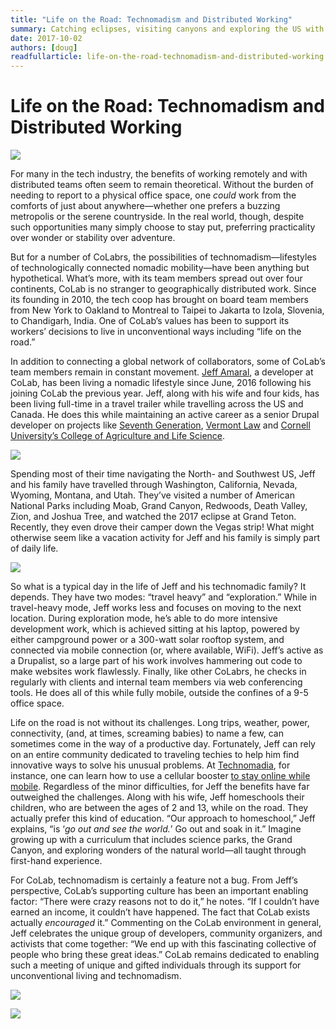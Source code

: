 ```yaml
---
title: "Life on the Road: Technomadism and Distributed Working"
summary: Catching eclipses, visiting canyons and exploring the US with his family. Learn how Jeff Amaral makes the most of working at CoLab.
date: 2017-10-02
authors: [doug]
readfullarticle: life-on-the-road-technomadism-and-distributed-working
---
```


# Life on the Road: Technomadism and Distributed Working

<img src="/assets/img/blog/IMG_1848.jpg" class="center-element"></a>

For many in the tech industry, the benefits of working remotely and with distributed teams often seem to remain theoretical. Without the burden of needing to report to a physical office space, one *could* work from the comforts of just about anywhere—whether one prefers a buzzing metropolis or the serene countryside. In the real world, though, despite such opportunities many simply choose to stay put, preferring practicality over wonder or stability over adventure.

But for a number of CoLabrs, the possibilities of technomadism—lifestyles of technologically connected nomadic mobility—have been anything but hypothetical. What’s more, with its team members spread out over four continents, CoLab is no stranger to geographically distributed work. Since its founding in 2010, the tech coop has brought on board team members from New York to Oakland to Montreal to Taipei to Jakarta to Izola, Slovenia, to Chandigarh, India. One of CoLab’s values has been to support its workers’ decisions to live in unconventional ways including “life on the road.”

In addition to connecting a global network of collaborators, some of CoLab’s team members remain in constant movement. [Jeff Amaral](https://colab.coop/team/jeff/), a developer at CoLab, has been living a nomadic lifestyle since June, 2016 following his joining CoLab the previous year. Jeff, along with his wife and four kids, has been living full-time in a travel trailer while travelling across the US and Canada. He does this while maintaining an active career as a senior Drupal developer on projects like [Seventh Generation](https://www.seventhgeneration.com/), [Vermont Law](https://www.vermontlaw.edu/) and [Cornell University’s College of Agriculture and Life Science](https://cals.cornell.edu/). 

<img src="/assets/img/blog/IMG_5133.jpg" class="center-element"></a>

Spending most of their time navigating the North- and Southwest US, Jeff and his family have travelled through Washington, California, Nevada, Wyoming, Montana, and Utah. They’ve visited a number of American National Parks including Moab, Grand Canyon, Redwoods, Death Valley, Zion, and Joshua Tree, and watched the 2017 eclipse at Grand Teton. Recently, they even drove their camper down the Vegas strip! What might otherwise seem like a vacation activity for Jeff and his family is simply part of daily life. 

<img src="/assets/img/blog/5D16E255-D47D-4F48-BF12-793CA269013D.jpg" class="center-element"></a>

So what is a typical day in the life of Jeff and his technomadic family? It depends. They have two modes: “travel heavy” and “exploration.” While in travel-heavy mode, Jeff works less and focuses on moving to the next location. During exploration mode, he’s able to do more intensive development work, which is achieved sitting at his laptop, powered by either campground power or a 300-watt solar rooftop system, and connected via mobile connection (or, where available, WiFi). Jeff’s active as a Drupalist, so a large part of his work involves hammering out code to make websites work flawlessly. Finally, like other CoLabrs, he checks in regularly with clients and internal team members via web conferencing tools. He does all of this while fully mobile, outside the confines of a 9-5 office space.

Life on the road is not without its challenges. Long trips, weather, power, connectivity, (and, at times, screaming babies) to name a few, can sometimes come in the way of a productive day. Fortunately, Jeff can rely on an entire community dedicated to traveling techies to help him find innovative ways to solve his unusual problems. At [Technomadia](http://www.technomadia.com/), for instance, one can learn how to use a cellular booster [to stay online while mobile](http://www.technomadia.com/2014/08/how-we-keep-online-illustrated-tour-of-our-rv-mobile-internet-setup/). Regardless of the minor difficulties, for Jeff the benefits have far outweighed the challenges. Along with his wife, Jeff homeschools their children, who are between the ages of 2 and 13, while on the road. They actually prefer this kind of education. “Our approach to homeschool,” Jeff explains, “is ‘*go out and see the world.*’ Go out and soak in it.” Imagine growing up with a curriculum that includes science parks, the Grand Canyon, and exploring wonders of the natural world—all taught through first-hand experience.

For CoLab, technomadism is certainly a feature not a bug. From Jeff’s perspective, CoLab’s supporting culture has been an important enabling factor: “There were crazy reasons not to do it,” he notes. “If I couldn’t have earned an income, it couldn’t have happened. The fact that CoLab exists actually *encouraged* it.” Commenting on the CoLab environment in general, Jeff celebrates the unique group of developers, community organizers, and activists that come together: “We end up with this fascinating collective of people who bring these great ideas.” CoLab remains dedicated to enabling such a meeting of unique and gifted individuals through its support for unconventional living and technomadism.

<img src="/assets/img/blog/IMG_3963.jpg" class="center-element"></a>

<img src="/assets/img/blog/IMG_5192.jpg" class="center-element"></a>

